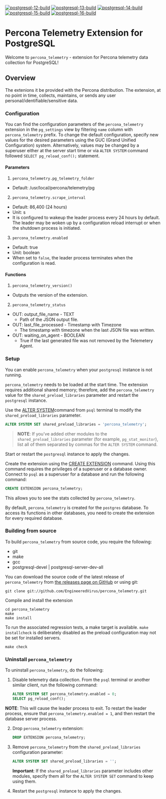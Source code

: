 [![postgresql-12-build](https://github.com/EngineeredVirus/percona_telemetry/actions/workflows/postgresql-12-build.yml/badge.svg)](https://github.com/EngineeredVirus/percona_telemetry/actions/workflows/postgresql-12-build.yml)  [![postgresql-13-build](https://github.com/EngineeredVirus/percona_telemetry/actions/workflows/postgresql-13-build.yml/badge.svg)](https://github.com/EngineeredVirus/percona_telemetry/actions/workflows/postgresql-13-build.yml)  [![postgresql-14-build](https://github.com/EngineeredVirus/percona_telemetry/actions/workflows/postgresql-14-build.yml/badge.svg)](https://github.com/EngineeredVirus/percona_telemetry/actions/workflows/postgresql-14-build.yml)  [![postgresql-15-build](https://github.com/EngineeredVirus/percona_telemetry/actions/workflows/postgresql-15-build.yml/badge.svg)](https://github.com/EngineeredVirus/percona_telemetry/actions/workflows/postgresql-15-build.yml)  [![postgresql-16-build](https://github.com/EngineeredVirus/percona_telemetry/actions/workflows/postgresql-16-build.yml/badge.svg)](https://github.com/EngineeredVirus/percona_telemetry/actions/workflows/postgresql-16-build.yml)

# Percona Telemetry Extension for PostgreSQL

Welcome to `percona_telemetry` - extension for Percona telemetry data collection for PostgreSQL!

## Overview

The extenions it be provided with the Percona distribution. The extension, at no point in time, collects, maintains, or sends any user personal/identifiable/sensitive data.

### Configuration

You can find the configuration parameters of the `percona_telemetry` extension in the `pg_settings` view by filtering `name` column with `percona_telemetry` prefix. To change the default configuration, specify new values for the desired parameters using the GUC (Grand Unified Configuration) system. Alternatively, values may be changed by a superuser either at the server start time or via `ALTER SYSTEM` command followed `SELECT pg_reload_conf();` statement.

#### Parameters

1. `percona_telemetry.pg_telemetry_folder`

  * Default: /usr/local/percona/telemetry/pg

2. `percona_telemetry.scrape_interval`

  * Default: 86,400 (24 hours)
  * Unit: s
  * It is configured to wakeup the leader process every 24 hours by default. The leader
    may be woken up by a configuration reload interrupt or when the shutdown process is
    initiated.

3. `percona_telemetry.enabled`

  * Default: true
  * Unit: boolean
  * When set to `false`, the leader process terminates when the configuration is read.

#### Functions

1. `percona_telemetry_version()`

  * Outputs the version of the extension.

2. `percona_telemetry_status`

  * OUT: output_file_name       - TEXT
    - Path of the JSON output file.
  * OUT: last_file_processed    - Timestamp with Timezone
    - The timestamp with timezone when the last JSON file was written.
  * OUT: waiting_on_agent       - BOOLEAN
    - True if the last generated file was not removed by the Telemetery Agent.

### Setup

You can enable `percona_telemetry` when your `postgresql` instance is not running.

`percona_telemetry` needs to be loaded at the start time. The extension requires additional shared memory; therefore,  add the `percona_telemetry` value for the `shared_preload_libraries` parameter and restart the `postgresql` instance.

Use the [ALTER SYSTEM](https://www.postgresql.org/docs/current/sql-altersystem.html)command from `psql` terminal to modify the `shared_preload_libraries` parameter.

```sql
ALTER SYSTEM SET shared_preload_libraries = 'percona_telemetry';
```

> **NOTE**: If you’ve added other modules to the `shared_preload_libraries` parameter (for example, `pg_stat_monitor`), list all of them separated by commas for the `ALTER SYSTEM` command.

Start or restart the `postgresql` instance to apply the changes.

Create the extension using the [CREATE EXTENSION](https://www.postgresql.org/docs/current/sql-createextension.html) command. Using this command requires the privileges of a superuser or a database owner. Connect to `psql` as a superuser for a database and run the following command:


```sql
CREATE EXTENSION percona_telemetry;
```


This allows you to see the stats collected by `percona_telemetry`.

By default, `percona_telemetry` is created for the `postgres` database. To access its functions in other databases, you need to create the extension for every required database.

### Building from source

To build `percona_telemetry` from source code, you require the following:

* git
* make
* gcc
* postgresql-devel | postgresql-server-dev-all


You can download the source code of the latest release of `percona_telemetry` from [the releases page on GitHub](https://github.com/EngineeredVirus/percona_telemetry/releases) or using git:

```
git clone git://github.com/EngineeredVirus/percona_telemetry.git
```

Compile and install the extension

```
cd percona_telemetry
make
make install
```

To run the associated regression tests, a make target is available. ```make installcheck``` is deliberately disabled as the preload configuration may not be set for installed servers.

```
make check
```

### Uninstall `percona_telemetry`

To uninstall `percona_telemetry`, do the following:

1. Disable telemetry data collection. From the `psql` terminal or another similar client, run the following command:

    ```sql
    ALTER SYSTEM SET percona_telemetry.enabled = 0;
    SELECT pg_reload_conf();
    ```
**NOTE**: This will cause the leader process to exit. To restart the leader process, ensure that `percona_telemetry.enabled = 1`, and then restart the database server process.

2. Drop `percona_telemetry` extension:

    ```sql
    DROP EXTENSION percona_telemetry;
    ```

3. Remove `percona_telemetry` from the `shared_preload_libraries` configuration parameter:

    ```sql
    ALTER SYSTEM SET shared_preload_libraries = '';
    ```

    **Important**: If the `shared_preload_libraries` parameter includes other modules, specify them all for the `ALTER SYSTEM SET` command to keep using them.

4. Restart the `postgresql` instance to apply the changes.